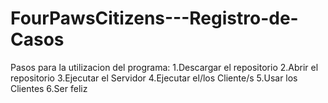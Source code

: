 # FourPawsCitizens---Registro-de-Casos

Pasos para la utilizacion del programa:
1.Descargar el repositorio
2.Abrir el repositorio
3.Ejecutar el Servidor
4.Ejecutar el/los Cliente/s
5.Usar los Clientes
6.Ser feliz

